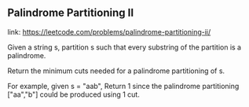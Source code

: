 ## Palindrome Partitioning II 
link: <https://leetcode.com/problems/palindrome-partitioning-ii/>

Given a string s, partition s such that every substring of the partition is a palindrome.


Return the minimum cuts needed for a palindrome partitioning of s.


For example, given s = "aab",
Return 1 since the palindrome partitioning ["aa","b"] could be produced using 1 cut.
